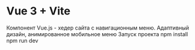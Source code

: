 # Vue 3 + Vite

Компонент Vue.js - хедер сайта с навигационным меню.
Адаптивный дизайн, анимированное мобильное меню
Запуск проекта
npm install
npm run dev